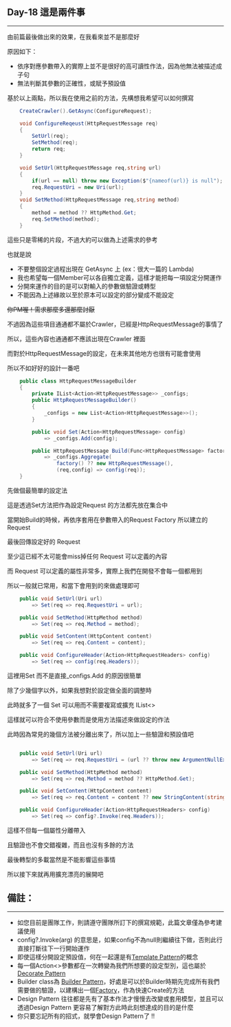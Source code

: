 ##  Day-18 這是兩件事
---

由前篇最後做出來的效果，在我看來並不是那麼好

原因如下：

- 依序對應參數帶入的實際上並不是很好的高可讀性作法，因為他無法被描述成子句
- 無法判斷其參數的正確性，或賦予預設值

基於以上兩點，所以我在使用之前的方法，先構想我希望可以如何撰寫

```csharp
    CreateCrawler().GetAsync(ConfigureRequest);

    void ConfigureReqeust(HttpRequestMessage req)
    {
        SetUrl(req);
        SetMethod(req);
        return req;
    }

    void SetUrl(HttpRequestMessage req,string url)
    {
        if(url == null) throw new Exception($"{nameof(url)} is null");
        req.RequestUri = new Uri(url);
    }
    void SetMethod(HttpRequestMessage req,string method)
    {
        method = method ?? HttpMethod.Get;
        req.SetMethod(method);
    }
```

這些只是零稀的片段，不過大約可以做為上述需求的參考

也就是說

- 不要整個設定過程出現在 GetAsync 上 (ex：很大一篇的 Lambda)
- 我也希望每一個Member可以各自獨立定義，這樣才能把每一項設定分開運作
- 分開來運作的目的是可以對輸入的參數做驗證或轉型
- 不能因為上述緣故以至於原本可以設定的部分變成不能設定

~~你PM喔！需求那麼多還那麼討厭~~

不過因為這些項目通通都不屬於Crawler，已經是HttpRequestMessage的事情了

所以，這些內容也通通都不應該出現在Crawler 裡面

而對於HttpRequestMessage的設定，在未來其他地方也很有可能會使用

所以不如好好的設計一番吧

```csharp
    public class HttpRequestMessageBuilder
    {
        private IList<Action<HttpRequestMessage>> _configs;
        public HttpRequestMessageBuilder()
        {
            _configs = new List<Action<HttpRequestMessage>>();
        }

        public void Set(Action<HttpRequestMessage> config)
            => _configs.Add(config);

        public HttpRequestMessage Build(Func<HttpRequestMessage> factory = default)
            => _configs.Aggregate(
                factory() ?? new HttpRequestMessage(),
                (req,config) => config(req));
    }
```

先做個最簡單的設定法

這是透過Set方法把作為設定Request 的方法都先放在集合中

當開始Build的時候，再依序套用在參數帶入的Request Factory 所以建立的 Request 

最後回傳設定好的 Request

至少這已經不太可能會miss掉任何 Request 可以定義的內容

而 Request 可以定義的屬性非常多，實際上我們在開發不會每一個都用到

所以一般就已常用，和當下會用到的來做處理即可

```csharp
    public void SetUrl(Uri url)
        => Set(req => req.RequestUri = url);

    public void SetMethod(HttpMethod method)
        => Set(req => req.Method = method);

    public void SetContent(HttpContent content)
        => Set(req => req.Content = content);

    public void ConfigureHeader(Action<HttpRequestHeaders> config)
        => Set(req => config(req.Headers));
```

這裡用Set 而不是直接_configs.Add 的原因很簡單

除了少幾個字以外，如果我想對於設定做全面的調整時

此時就多了一個 Set 可以用而不需要複寫或擴充 IList<>

這樣就可以符合不使用參數而是使用方法描述來做設定的作法

此時因為常見的幾個方法被分離出來了，所以加上一些驗證和預設值吧

```csharp

    public void SetUrl(Uri url)
        => Set(req => req.RequestUri = (url ?? throw new ArgumentNullException(nameof(url))));

    public void SetMethod(HttpMethod method)
        => Set(req => req.Method = method ?? HttpMethod.Get);

    public void SetContent(HttpContent content)
        => Set(req => req.Content = content ?? new StringContent(string.Empty));

    public void ConfigureHeader(Action<HttpRequestHeaders> config)
        => Set(req => config?.Invoke(req.Headers));

```

這樣不但每一個屬性分離帶入

且驗證也不會交錯複雜，而且也沒有多餘的方法

最後轉型的多載當然是不能影響這些事情

所以接下來就再用擴充漂亮的展開吧


## 備註：
---

 - 如您目前是團隊工作，則請遵守團隊所訂下的撰寫規範，此篇文章僅為參考建議使用
 - config?.Invoke(arg) 的意思是，如果config不為null則繼續往下做，否則此行直接打斷往下一行開始運作
 - 即使這樣分開設定預設值，何在一起還是有[Template Pattern](http://www.dofactory.com/net/template-method-design-pattern)的概念
 - 每一個Action<>參數都在一次轉變為我們所想要的設定型別，這也屬於[Decorate Pattern](http://www.dofactory.com/net/decorator-design-pattern)
 - Builder class為 [Builder Pattern](http://www.dofactory.com/net/builder-design-pattern)，好處是可以於Builder時期先完成所有我們需要做的驗證，以建構出一個[Factory](http://www.dofactory.com/net/factory-method-design-pattern)，作為快速Create的方法
 - Design Pattern 往往都是先有了基本作法才慢慢去改變或套用模型，並且可以透過Design Pattern 更容易了解對方此時此刻想達成的目的是什麼
 - 你只要忘記所有的招式，就學會Design Pattern了 !!